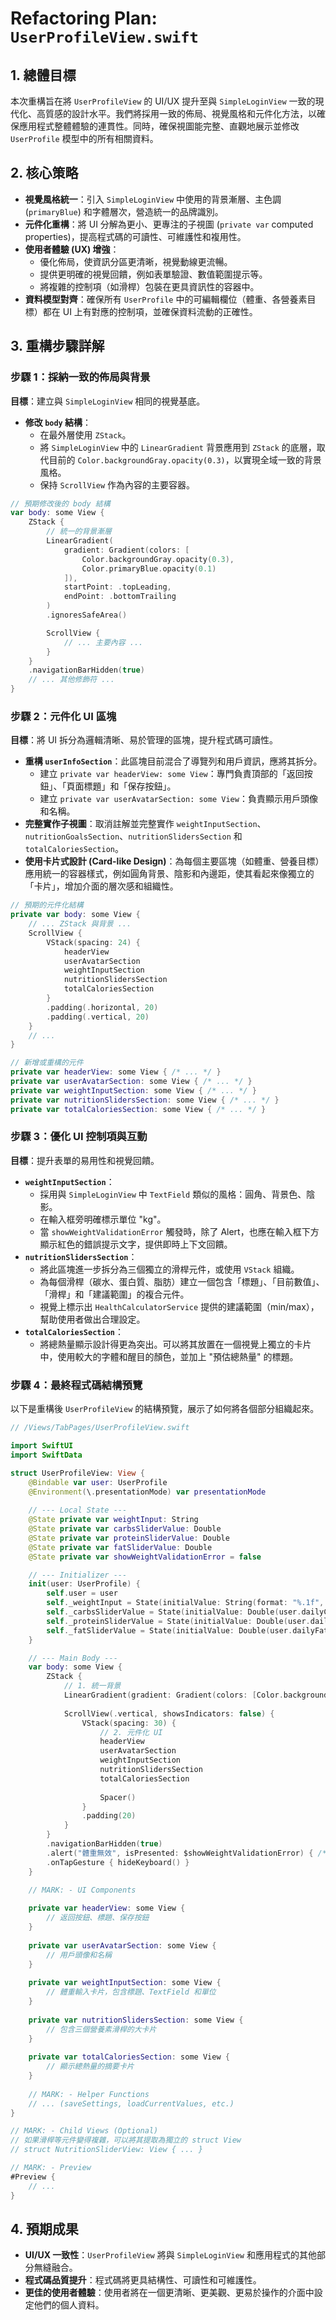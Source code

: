 
# Refactoring Plan: `UserProfileView.swift`

## 1. 總體目標

本次重構旨在將 `UserProfileView` 的 UI/UX 提升至與 `SimpleLoginView` 一致的現代化、高質感的設計水平。我們將採用一致的佈局、視覺風格和元件化方法，以確保應用程式整體體驗的連貫性。同時，確保視圖能完整、直觀地展示並修改 `UserProfile` 模型中的所有相關資料。

## 2. 核心策略

*   **視覺風格統一**：引入 `SimpleLoginView` 中使用的背景漸層、主色調 (`primaryBlue`) 和字體層次，營造統一的品牌識別。
*   **元件化重構**：將 UI 分解為更小、更專注的子視圖 (`private var` computed properties)，提高程式碼的可讀性、可維護性和複用性。
*   **使用者體驗 (UX) 增強**：
    *   優化佈局，使資訊分區更清晰，視覺動線更流暢。
    *   提供更明確的視覺回饋，例如表單驗證、數值範圍提示等。
    *   將複雜的控制項（如滑桿）包裝在更具資訊性的容器中。
*   **資料模型對齊**：確保所有 `UserProfile` 中的可編輯欄位（體重、各營養素目標）都在 UI 上有對應的控制項，並確保資料流動的正確性。

## 3. 重構步驟詳解

### 步驟 1：採納一致的佈局與背景

**目標**：建立與 `SimpleLoginView` 相同的視覺基底。

*   **修改 `body` 結構**：
    *   在最外層使用 `ZStack`。
    *   將 `SimpleLoginView` 中的 `LinearGradient` 背景應用到 `ZStack` 的底層，取代目前的 `Color.backgroundGray.opacity(0.3)`，以實現全域一致的背景風格。
    *   保持 `ScrollView` 作為內容的主要容器。

```swift
// 預期修改後的 body 結構
var body: some View {
    ZStack {
        // 統一的背景漸層
        LinearGradient(
            gradient: Gradient(colors: [
                Color.backgroundGray.opacity(0.3),
                Color.primaryBlue.opacity(0.1)
            ]),
            startPoint: .topLeading,
            endPoint: .bottomTrailing
        )
        .ignoresSafeArea()

        ScrollView {
            // ... 主要內容 ...
        }
    }
    .navigationBarHidden(true)
    // ... 其他修飾符 ...
}
```

### 步驟 2：元件化 UI 區塊

**目標**：將 UI 拆分為邏輯清晰、易於管理的區塊，提升程式碼可讀性。

*   **重構 `userInfoSection`**：此區塊目前混合了導覽列和用戶資訊，應將其拆分。
    *   建立 `private var headerView: some View`：專門負責頂部的「返回按鈕」、「頁面標題」和「保存按鈕」。
    *   建立 `private var userAvatarSection: some View`：負責顯示用戶頭像和名稱。
*   **完整實作子視圖**：取消註解並完整實作 `weightInputSection`、`nutritionGoalsSection`、`nutritionSlidersSection` 和 `totalCaloriesSection`。
*   **使用卡片式設計 (Card-like Design)**：為每個主要區塊（如體重、營養目標）應用統一的容器樣式，例如圓角背景、陰影和內邊距，使其看起來像獨立的「卡片」，增加介面的層次感和組織性。

```swift
// 預期的元件化結構
private var body: some View {
    // ... ZStack 與背景 ...
    ScrollView {
        VStack(spacing: 24) {
            headerView
            userAvatarSection
            weightInputSection
            nutritionSlidersSection
            totalCaloriesSection
        }
        .padding(.horizontal, 20)
        .padding(.vertical, 20)
    }
    // ...
}

// 新增或重構的元件
private var headerView: some View { /* ... */ }
private var userAvatarSection: some View { /* ... */ }
private var weightInputSection: some View { /* ... */ }
private var nutritionSlidersSection: some View { /* ... */ }
private var totalCaloriesSection: some View { /* ... */ }
```

### 步驟 3：優化 UI 控制項與互動

**目標**：提升表單的易用性和視覺回饋。

*   **`weightInputSection`**：
    *   採用與 `SimpleLoginView` 中 `TextField` 類似的風格：圓角、背景色、陰影。
    *   在輸入框旁明確標示單位 "kg"。
    *   當 `showWeightValidationError` 觸發時，除了 Alert，也應在輸入框下方顯示紅色的錯誤提示文字，提供即時上下文回饋。
*   **`nutritionSlidersSection`**：
    *   將此區塊進一步拆分為三個獨立的滑桿元件，或使用 `VStack` 組織。
    *   為每個滑桿（碳水、蛋白質、脂肪）建立一個包含「標題」、「目前數值」、「滑桿」和「建議範圍」的複合元件。
    *   視覺上標示出 `HealthCalculatorService` 提供的建議範圍（min/max），幫助使用者做出合理設定。
*   **`totalCaloriesSection`**：
    *   將總熱量顯示設計得更為突出。可以將其放置在一個視覺上獨立的卡片中，使用較大的字體和醒目的顏色，並加上 "預估總熱量" 的標題。

### 步驟 4：最終程式碼結構預覽

以下是重構後 `UserProfileView` 的結構預覽，展示了如何將各個部分組織起來。

```swift
// /Views/TabPages/UserProfileView.swift

import SwiftUI
import SwiftData

struct UserProfileView: View {
    @Bindable var user: UserProfile
    @Environment(\.presentationMode) var presentationMode
    
    // --- Local State ---
    @State private var weightInput: String
    @State private var carbsSliderValue: Double
    @State private var proteinSliderValue: Double
    @State private var fatSliderValue: Double
    @State private var showWeightValidationError = false

    // --- Initializer ---
    init(user: UserProfile) {
        self.user = user
        self._weightInput = State(initialValue: String(format: "%.1f", user.weightInKg ?? 0))
        self._carbsSliderValue = State(initialValue: Double(user.dailyCarbsGoal))
        self._proteinSliderValue = State(initialValue: Double(user.dailyProteinGoal))
        self._fatSliderValue = State(initialValue: Double(user.dailyFatGoal))
    }

    // --- Main Body ---
    var body: some View {
        ZStack {
            // 1. 統一背景
            LinearGradient(gradient: Gradient(colors: [Color.backgroundGray.opacity(0.3), Color.primaryBlue.opacity(0.1)]), startPoint: .top, endPoint: .bottom).ignoresSafeArea()
            
            ScrollView(.vertical, showsIndicators: false) {
                VStack(spacing: 30) {
                    // 2. 元件化 UI
                    headerView
                    userAvatarSection
                    weightInputSection
                    nutritionSlidersSection
                    totalCaloriesSection
                    
                    Spacer()
                }
                .padding(20)
            }
        }
        .navigationBarHidden(true)
        .alert("體重無效", isPresented: $showWeightValidationError) { /* ... */ }
        .onTapGesture { hideKeyboard() }
    }

    // MARK: - UI Components
    
    private var headerView: some View {
        // 返回按鈕、標題、保存按鈕
    }
    
    private var userAvatarSection: some View {
        // 用戶頭像和名稱
    }
    
    private var weightInputSection: some View {
        // 體重輸入卡片，包含標題、TextField 和單位
    }
    
    private var nutritionSlidersSection: some View {
        // 包含三個營養素滑桿的大卡片
    }
    
    private var totalCaloriesSection: some View {
        // 顯示總熱量的摘要卡片
    }
    
    // MARK: - Helper Functions
    // ... (saveSettings, loadCurrentValues, etc.)
}

// MARK: - Child Views (Optional)
// 如果滑桿等元件變得複雜，可以將其提取為獨立的 struct View
// struct NutritionSliderView: View { ... }

// MARK: - Preview
#Preview {
    // ...
}
```

## 4. 預期成果

*   **UI/UX 一致性**：`UserProfileView` 將與 `SimpleLoginView` 和應用程式的其他部分無縫融合。
*   **程式碼品質提升**：程式碼將更具結構性、可讀性和可維護性。
*   **更佳的使用者體驗**：使用者將在一個更清晰、更美觀、更易於操作的介面中設定他們的個人資料。
